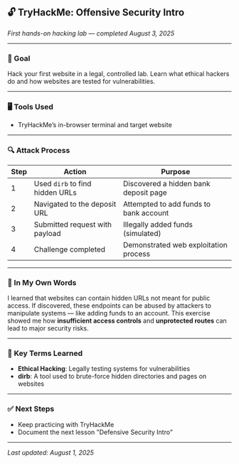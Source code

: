 ## 🔓 TryHackMe: Offensive Security Intro  
*First hands-on hacking lab — completed August 3, 2025*

---

### 🧠 Goal  
Hack your first website in a legal, controlled lab. Learn what ethical hackers do and how websites are tested for vulnerabilities.

---

### 🖥️ Tools Used

- TryHackMe’s in-browser terminal and target website

---

### 🔍 Attack Process

| Step | Action                          | Purpose                                |
|------|----------------------------------|----------------------------------------|
| 1    | Used `dirb` to find hidden URLs  | Discovered a hidden bank deposit page  |
| 2    | Navigated to the deposit URL     | Attempted to add funds to bank account |
| 3    | Submitted request with payload   | Illegally added funds (simulated)      |
| 4    | Challenge completed              | Demonstrated web exploitation process  |

---

### 🧠 In My Own Words

I learned that websites can contain hidden URLs not meant for public access. If discovered, these endpoints can be abused by attackers to manipulate systems — like adding funds to an account. This exercise showed me how **insufficient access controls** and **unprotected routes** can lead to major security risks.

---

### 🧩 Key Terms Learned

- **Ethical Hacking**: Legally testing systems for vulnerabilities  
- **dirb**: A tool used to brute-force hidden directories and pages on websites

---

### ✅ Next Steps

- Keep practicing with TryHackMe
- Document the next lesson "Defensive Security Intro"

---

*Last updated: August 1, 2025*
